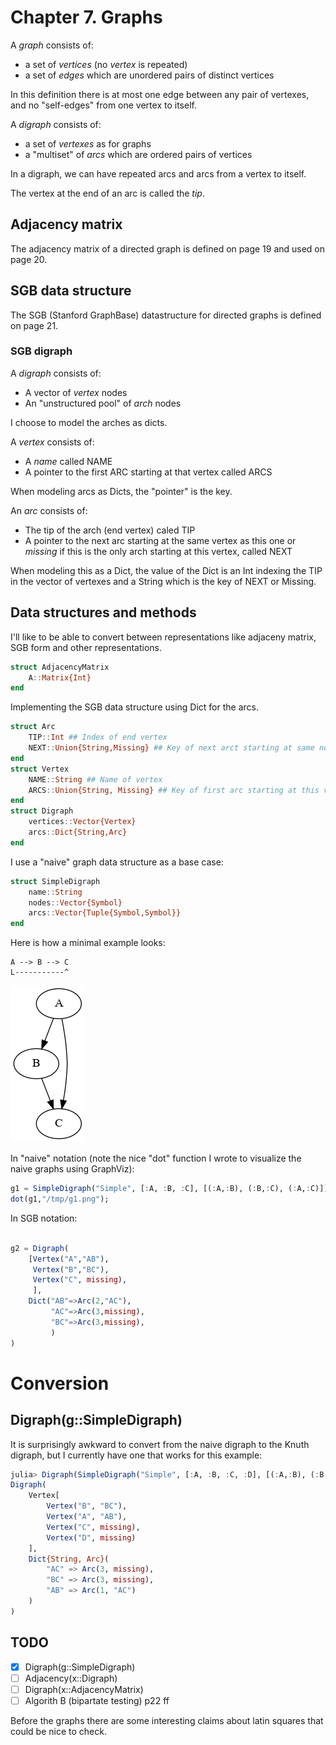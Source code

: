 # Chapter 7. Graphs

A _graph_ consists of:

* a set of _vertices_ (no _vertex_ is repeated)
* a set of _edges_ which are unordered pairs of distinct vertices

In this definition there is at most one edge between any pair of vertexes, and no "self-edges" from one vertex to itself.

A _digraph_ consists of:

* a set of _vertexes_ as for graphs
* a "multiset" of _arcs_ which are ordered pairs of vertices

In a digraph, we can have repeated arcs and arcs from a vertex to itself.

The vertex at the end of an arc is called the _tip_.

## Adjacency matrix

The adjacency matrix of a directed graph is defined on page 19 and used on page 20.

## SGB data structure

The SGB (Stanford GraphBase) datastructure for directed graphs is defined on page 21.


### SGB digraph

A _digraph_ consists of:

* A vector of _vertex_ nodes
* An "unstructured pool" of _arch_ nodes

I choose to model the arches as dicts.

A _vertex_ consists of:

* A _name_ called NAME
* A pointer to the first ARC starting at that vertex called ARCS

When modeling arcs as Dicts, the "pointer" is the key.

An _arc_ consists of:

* The tip of the arch (end vertex) caled TIP
* A pointer to the next arc starting at the same vertex as this one or _missing_ if this is the only arch starting at this vertex, called NEXT

When modeling this as a Dict, the value of the Dict is an Int indexing the TIP in the vector of vertexes and a String which is the key of NEXT or Missing.

## Data structures and methods

I'll like to be able to convert between representations like adjaceny matrix, SGB form and other representations.

``` julia
struct AdjacencyMatrix
    A::Matrix{Int}
end
```

Implementing the SGB data structure using Dict for the arcs.

``` julia
struct Arc
    TIP::Int ## Index of end vertex
    NEXT::Union{String,Missing} ## Key of next arct starting at same node
end
struct Vertex
    NAME::String ## Name of vertex
    ARCS::Union{String, Missing} ## Key of first arc starting at this vertex
end
struct Digraph
    vertices::Vector{Vertex}
    arcs::Dict{String,Arc}
end
```

I use a "naive" graph data structure as a base case:

``` julia
struct SimpleDigraph
    name::String
    nodes::Vector{Symbol}
    arcs::Vector{Tuple{Symbol,Symbol}}
end
```

Here is how a minimal example looks:

```
A --> B --> C
L-----------^
```

![simple graph](img/7.0_graph/g1.png)

In "naive" notation (note the nice "dot" function I wrote to visualize the naive graphs using GraphViz):

``` julia
g1 = SimpleDigraph("Simple", [:A, :B, :C], [(:A,:B), (:B,:C), (:A,:C)])
dot(g1,"/tmp/g1.png");
```

In SGB notation:

``` julia

g2 = Digraph(
    [Vertex("A","AB"),
     Vertex("B","BC"),
     Vertex("C", missing),
     ],
    Dict("AB"=>Arc(2,"AC"),
         "AC"=>Arc(3,missing),
         "BC"=>Arc(3,missing),
         )
)
```

# Conversion

## Digraph(g::SimpleDigraph)

It is surprisingly awkward to convert from the naive digraph to the Knuth digraph, but I currently have one that works for this example:

``` julia
julia> Digraph(SimpleDigraph("Simple", [:A, :B, :C, :D], [(:A,:B), (:B,:C), (:A,:C)]))
Digraph(
    Vertex[
        Vertex("B", "BC"),
        Vertex("A", "AB"),
        Vertex("C", missing),
        Vertex("D", missing)
    ],
    Dict{String, Arc}(
        "AC" => Arc(3, missing),
        "BC" => Arc(3, missing),
        "AB" => Arc(1, "AC")
    )
)

```

## TODO

* [X] Digraph(g::SimpleDigraph)
* [ ] Adjacency(x::Digraph)
* [ ] Digraph(x::AdjacencyMatrix)
* [ ] Algorith B (bipartate testing) p22 ff

Before the graphs there are some interesting claims about latin squares that could be nice to check.

